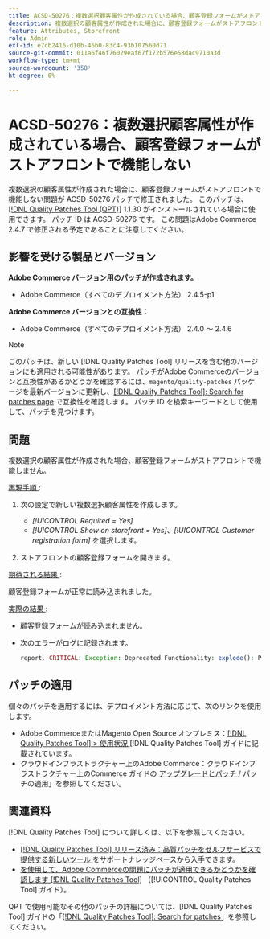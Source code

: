 ```yaml
---
title: ACSD-50276：複数選択顧客属性が作成されている場合、顧客登録フォームがストアフロントで機能しない
description: 複数選択の顧客属性が作成された場合に、顧客登録フォームがストアフロントで機能しないAdobe Commerceの問題を修正するために、ACSD-50276 パッチを適用します。
feature: Attributes, Storefront
role: Admin
exl-id: e7cb2416-d10b-46b0-83c4-93b107560d71
source-git-commit: 011a6f46f76029eaf67f172b576e58dac9710a3d
workflow-type: tm+mt
source-wordcount: '358'
ht-degree: 0%

---
```


# ACSD-50276：複数選択顧客属性が作成されている場合、顧客登録フォームがストアフロントで機能しない

複数選択の顧客属性が作成された場合に、顧客登録フォームがストアフロントで機能しない問題が ACSD-50276 パッチで修正されました。 このパッチは、[[!DNL Quality Patches Tool (QPT)]](https://experienceleague.adobe.com/en/docs/commerce-operations/tools/quality-patches-tool/quality-patches-tool-to-self-serve-quality-patches) 1.1.30 がインストールされている場合に使用できます。 パッチ ID は ACSD-50276 です。 この問題はAdobe Commerce 2.4.7 で修正される予定であることに注意してください。

## 影響を受ける製品とバージョン

**Adobe Commerce バージョン用のパッチが作成されます。**

* Adobe Commerce（すべてのデプロイメント方法） 2.4.5-p1

**Adobe Commerce バージョンとの互換性：**

* Adobe Commerce（すべてのデプロイメント方法） 2.4.0 ～ 2.4.6

>[!NOTE]
>
>このパッチは、新しい [!DNL Quality Patches Tool] リリースを含む他のバージョンにも適用される可能性があります。 パッチがAdobe Commerceのバージョンと互換性があるかどうかを確認するには、`magento/quality-patches` パッケージを最新バージョンに更新し、[[!DNL Quality Patches Tool]: Search for patches page](https://experienceleague.adobe.com/tools/commerce-quality-patches/index.html) で互換性を確認します。 パッチ ID を検索キーワードとして使用して、パッチを見つけます。

## 問題

複数選択の顧客属性が作成された場合、顧客登録フォームがストアフロントで機能しません。

<u> 再現手順 </u>:

1. 次の設定で新しい複数選択顧客属性を作成します。

   * *[!UICONTROL Required = Yes]*
   * *[!UICONTROL Show on storefront = Yes]*、*[!UICONTROL Customer registration form]* を選択します。

1. ストアフロントの顧客登録フォームを開きます。

<u> 期待される結果 </u>:

顧客登録フォームが正常に読み込まれました。

<u> 実際の結果 </u>:

* 顧客登録フォームが読み込まれません。
* 次のエラーがログに記録されます。

  ```PHP
  report. CRITICAL: Exception: Deprecated Functionality: explode(): Passing null to parameter #2 ($string) of type string is deprecated in vendor/magento/module-custom-attribute-management/Block/Form/Renderer/Multiselect.php
  ```

## パッチの適用

個々のパッチを適用するには、デプロイメント方法に応じて、次のリンクを使用します。

* Adobe CommerceまたはMagento Open Source オンプレミス：[[!DNL Quality Patches Tool] > 使用状況 ](/help/tools/quality-patches-tool/usage.md)[!DNL Quality Patches Tool] ガイドに記載されています。
* クラウドインフラストラクチャー上のAdobe Commerce：クラウドインフラストラクチャー上のCommerce ガイドの [ アップグレードとパッチ ](https://experienceleague.adobe.com/docs/commerce-cloud-service/user-guide/develop/upgrade/apply-patches.html)/ パッチの適用」を参照してください。

## 関連資料

[!DNL Quality Patches Tool] について詳しくは、以下を参照してください。

* [[!DNL Quality Patches Tool]  リリース済み：品質パッチをセルフサービスで提供する新しいツール ](https://experienceleague.adobe.com/en/docs/commerce-operations/tools/quality-patches-tool/quality-patches-tool-to-self-serve-quality-patches) をサポートナレッジベースから入手できます。
* [ を使用して、Adobe Commerceの問題にパッチが適用できるかどうかを確認します  [!DNL Quality Patches Tool]](/help/tools/quality-patches-tool/patches-available-in-qpt/check-patch-for-magento-issue-with-magento-quality-patches.md) （[!UICONTROL Quality Patches Tool] ガイド）。


QPT で使用可能なその他のパッチの詳細については、[!DNL Quality Patches Tool] ガイドの「[[!DNL Quality Patches Tool]: Search for patches](https://experienceleague.adobe.com/tools/commerce-quality-patches/index.html)」を参照してください。
